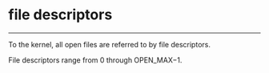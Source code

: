 # file descriptors

---

To the kernel, all open files are referred to by file descriptors.

File descriptors range from 0 through OPEN_MAX−1.

